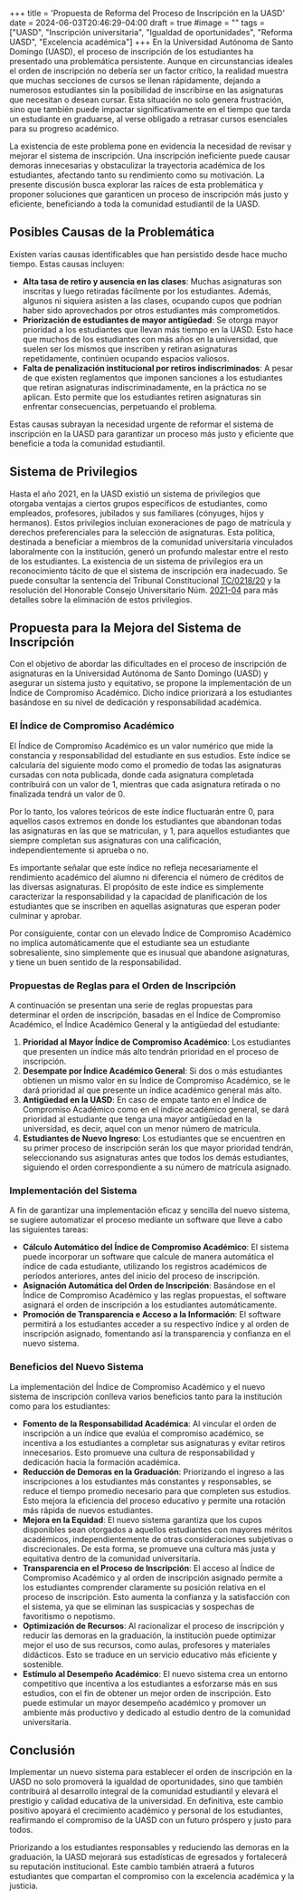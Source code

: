 +++
title = 'Propuesta de Reforma del Proceso de Inscripción en la UASD'
date = 2024-06-03T20:46:29-04:00
draft = true
#image = "" 
tags = ["UASD", "Inscripción universitaria", "Igualdad de oportunidades", "Reforma UASD", "Excelencia académica"]
+++
En la Universidad Autónoma de Santo Domingo (UASD), el proceso de inscripción de los estudiantes ha presentado una problemática persistente. Aunque en circunstancias ideales el orden de inscripción no debería ser un factor crítico, la realidad muestra que muchas secciones de cursos se llenan rápidamente, dejando a numerosos estudiantes sin la posibilidad de inscribirse en las asignaturas que necesitan o desean cursar. Esta situación no solo genera frustración, sino que también puede impactar significativamente en el tiempo que tarda un estudiante en graduarse, al verse obligado a retrasar cursos esenciales para su progreso académico.

La existencia de este problema pone en evidencia la necesidad de revisar y mejorar el sistema de inscripción. Una inscripción ineficiente puede causar demoras innecesarias y obstaculizar la trayectoria académica de los estudiantes, afectando tanto su rendimiento como su motivación. La presente discusión busca explorar las raíces de esta problemática y proponer soluciones que garanticen un proceso de inscripción más justo y eficiente, beneficiando a toda la comunidad estudiantil de la UASD.

## Posibles Causas de la Problemática

Existen varias causas identificables que han persistido desde hace mucho tiempo. Estas causas incluyen:

- **Alta tasa de retiro y ausencia en las clases**: Muchas asignaturas son inscritas y luego retiradas fácilmente por los estudiantes. Además, algunos ni siquiera asisten a las clases, ocupando cupos que podrían haber sido aprovechados por otros estudiantes más comprometidos.
- **Priorización de estudiantes de mayor antigüedad**: Se otorga mayor prioridad a los estudiantes que llevan más tiempo en la UASD. Esto hace que muchos de los estudiantes con más años en la universidad, que suelen ser los mismos que inscriben y retiran asignaturas repetidamente, continúen ocupando espacios valiosos.
- **Falta de penalización institucional por retiros indiscriminados**: A pesar de que existen reglamentos que imponen sanciones a los estudiantes que retiran asignaturas indiscriminadamente, en la práctica no se aplican. Esto permite que los estudiantes retiren asignaturas sin enfrentar consecuencias, perpetuando el problema.

Estas causas subrayan la necesidad urgente de reformar el sistema de inscripción en la UASD para garantizar un proceso más justo y eficiente que beneficie a toda la comunidad estudiantil.

## Sistema de Privilegios

Hasta el año 2021, en la UASD existió un sistema de privilegios que otorgaba ventajas a ciertos grupos específicos de estudiantes, como empleados, profesores, jubilados y sus familiares (cónyuges, hijos y hermanos). Estos privilegios incluían exoneraciones de pago de matrícula y derechos preferenciales para la selección de asignaturas. Esta política, destinada a beneficiar a miembros de la comunidad universitaria vinculados laboralmente con la institución, generó un profundo malestar entre el resto de los estudiantes. La existencia de un sistema de privilegios era un reconocimiento tácito de que el sistema de inscripción era inadecuado. Se puede consultar la sentencia del Tribunal Constitucional [TC/0218/20](https://www.tribunalconstitucional.gob.do/js/pdf/web/viewer.html?file=https://tribunalsitestorage.blob.core.windows.net/media/23622/tc-0218-20-tc-05-2013-0088.pdf) y la resolución del Honorable Consejo Universitario Núm. [2021-04](https://uasd.edu.do/wp-content/uploads/2022/07/acta_cu_2021-001_cu_10_de_marzo_de_2021_0.pdf) para más detalles sobre la eliminación de estos privilegios.

## Propuesta para la Mejora del Sistema de Inscripción

Con el objetivo de abordar las dificultades en el proceso de inscripción de asignaturas en la Universidad Autónoma de Santo Domingo (UASD) y asegurar un sistema justo y equitativo, se propone la implementación de un Índice de Compromiso Académico. Dicho índice priorizará a los estudiantes basándose en su nivel de dedicación y responsabilidad académica.

### El Índice de Compromiso Académico

El Índice de Compromiso Académico es un valor numérico que mide la constancia y responsabilidad del estudiante en sus estudios. Este índice se calcularía del siguiente modo como el promedio de todas las asignaturas cursadas con nota publicada, donde cada asignatura completada contribuirá con un valor de 1, mientras que cada asignatura retirada o no finalizada tendrá un valor de 0.

Por lo tanto, los valores teóricos de este índice fluctuarán entre 0, para aquellos casos extremos en donde los estudiantes que abandonan todas las asignaturas en las que se matriculan, y 1, para aquellos estudiantes que siempre completan sus asignaturas con una calificación, independientemente si aprueba o no.

Es importante señalar que este índice no refleja necesariamente el rendimiento académico del alumno ni diferencia el número de créditos de las diversas asignaturas. El propósito de este índice es simplemente caracterizar la responsabilidad y la capacidad de planificación de los estudiantes que se inscriben en aquellas asignaturas que esperan poder culminar y aprobar.

Por consiguiente, contar con un elevado Índice de Compromiso Académico no implica automáticamente que el estudiante sea un estudiante sobresaliente, sino simplemente que es inusual que abandone asignaturas, y tiene un buen sentido de la responsabilidad.

### Propuestas de Reglas para el Orden de Inscripción 

A continuación se presentan una serie de reglas propuestas para determinar el orden de inscripción, basadas en el Índice de Compromiso Académico, el Índice Académico General y la antigüedad del estudiante:

1. **Prioridad al Mayor Índice de Compromiso Académico**: Los estudiantes que presenten un índice más alto tendrán prioridad en el proceso de inscripción.
2. **Desempate por Índice Académico General**: Si dos o más estudiantes obtienen un mismo valor en su Índice de Compromiso Académico, se le dará prioridad al que presente un índice académico general más alto.
3. **Antigüedad en la UASD**: En caso de empate tanto en el Índice de Compromiso Académico como en el índice académico general, se dará prioridad al estudiante que tenga una mayor antigüedad en la universidad, es decir, aquel con un menor número de matrícula.
4. **Estudiantes de Nuevo Ingreso**: Los estudiantes que se encuentren en su primer proceso de inscripción serán los que mayor prioridad tendrán, seleccionando sus asignaturas antes que todos los demás estudiantes, siguiendo el orden correspondiente a su número de matrícula asignado.

### Implementación del Sistema

A fin de garantizar una implementación eficaz y sencilla del nuevo sistema, se sugiere automatizar el proceso mediante un software que lleve a cabo las siguientes tareas:

- **Cálculo Automático del Índice de Compromiso Académico**: El sistema puede incorporar un software que calcule de manera automática el índice de cada estudiante, utilizando los registros académicos de períodos anteriores, antes del inicio del proceso de inscripción.
- **Asignación Automática del Orden de Inscripción**: Basándose en el Índice de Compromiso Académico y las reglas propuestas, el software asignará el orden de inscripción a los estudiantes automáticamente.
- **Promoción de Transparencia e Acceso a la Información**: El software permitirá a los estudiantes acceder a su respectivo índice y al orden de inscripción asignado, fomentando así la transparencia y confianza en el nuevo sistema.

### Beneficios del Nuevo Sistema

La implementación del Índice de Compromiso Académico y el nuevo sistema de inscripción conlleva varios beneficios tanto para la institución como para los estudiantes:

- **Fomento de la Responsabilidad Académica**: Al vincular el orden de inscripción a un índice que evalúa el compromiso académico, se incentiva a los estudiantes a completar sus asignaturas y evitar retiros innecesarios. Esto promueve una cultura de responsabilidad y dedicación hacia la formación académica.
- **Reducción de Demoras en la Graduación**: Priorizando el ingreso a las inscripciones a los estudiantes más constantes y responsables, se reduce el tiempo promedio necesario para que completen sus estudios. Esto mejora la eficiencia del proceso educativo y permite una rotación más rápida de nuevos estudiantes.
- **Mejora en la Equidad**: El nuevo sistema garantiza que los cupos disponibles sean otorgados a aquellos estudiantes con mayores méritos académicos, independientemente de otras consideraciones subjetivas o discrecionales. De esta forma, se promueve una cultura más justa y equitativa dentro de la comunidad universitaria.
- **Transparencia en el Proceso de Inscripción**: El acceso al Índice de Compromiso Académico y al orden de inscripción asignado permite a los estudiantes comprender claramente su posición relativa en el proceso de inscripción. Esto aumenta la confianza y la satisfacción con el sistema, ya que se eliminan las suspicacias y sospechas de favoritismo o nepotismo.
- **Optimización de Recursos**: Al racionalizar el proceso de inscripción y reducir las demoras en la graduación, la institución puede optimizar mejor el uso de sus recursos, como aulas, profesores y materiales didácticos. Esto se traduce en un servicio educativo más eficiente y sostenible.
- **Estímulo al Desempeño Académico**: El nuevo sistema crea un entorno competitivo que incentiva a los estudiantes a esforzarse más en sus estudios, con el fin de obtener un mejor orden de inscripción. Esto puede estimular un mayor desempeño académico y promover un ambiente más productivo y dedicado al estudio dentro de la comunidad universitaria.

## Conclusión
Implementar un nuevo sistema para establecer el orden de inscripción en la UASD no solo promoverá la igualdad de oportunidades, sino que también contribuirá al desarrollo integral de la comunidad estudiantil y elevará el prestigio y calidad educativa de la universidad. En definitiva, este cambio positivo apoyará el crecimiento académico y personal de los estudiantes, reafirmando el compromiso de la UASD con un futuro próspero y justo para todos.

Priorizando a los estudiantes responsables y reduciendo las demoras en la graduación, la UASD mejorará sus estadísticas de egresados y fortalecerá su reputación institucional. Este cambio también atraerá a futuros estudiantes que compartan el compromiso con la excelencia académica y la justicia.


